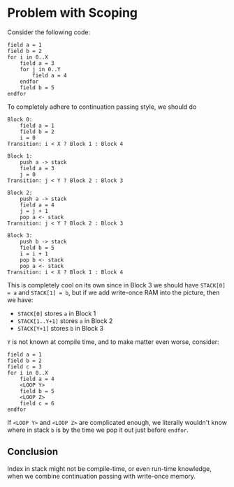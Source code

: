 # Problem with Scoping

Consider the following code:

```
field a = 1
field b = 2
for i in 0..X
    field a = 3
    for j in 0..Y
        field a = 4
    endfor
    field b = 5
endfor
```

To completely adhere to continuation passing style, we should do

```
Block 0:
    field a = 1
    field b = 2
    i = 0
Transition: i < X ? Block 1 : Block 4

Block 1:
    push a -> stack
    field a = 3
    j = 0
Transition: j < Y ? Block 2 : Block 3

Block 2:
    push a -> stack
    field a = 4
    j = j + 1
    pop a <- stack
Transition: j < Y ? Block 2 : Block 3    
    
Block 3:
    push b -> stack
    field b = 5
    i = i + 1
    pop b <- stack
    pop a <- stack
Transition: i < X ? Block 1 : Block 4
```

This is completely cool on its own since in Block 3 we should have `STACK[0] = a` and `STACK[1] = b`, but if we add write-once RAM into the picture, then we have:
* `STACK[0]` stores `a` in Block 1
* `STACK[1..Y+1]` stores `a` in Block 2
* `STACK[Y+1]` stores `b` in Block 3

`Y` is not known at compile time, and to make matter even worse, consider:

```
field a = 1
field b = 2
field c = 3
for i in 0..X
    field a = 4
    <LOOP Y>
    field b = 5
    <LOOP Z>
    field c = 6
endfor
```
If `<LOOP Y>` and `<LOOP Z>` are complicated enough, we literally wouldn't know where in stack `b` is by the time we pop it out just before `endfor`.

## Conclusion

Index in stack might not be compile-time, or even run-time knowledge, when we combine continuation passing with write-once memory.